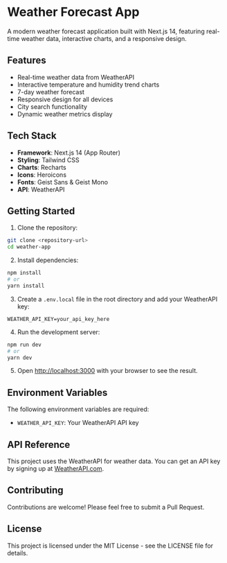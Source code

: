 # Weather Forecast App

A modern weather forecast application built with Next.js 14, featuring real-time weather data, interactive charts, and a responsive design.

## Features

- Real-time weather data from WeatherAPI
- Interactive temperature and humidity trend charts
- 7-day weather forecast
- Responsive design for all devices
- City search functionality
- Dynamic weather metrics display

## Tech Stack

- **Framework**: Next.js 14 (App Router)
- **Styling**: Tailwind CSS
- **Charts**: Recharts
- **Icons**: Heroicons
- **Fonts**: Geist Sans & Geist Mono
- **API**: WeatherAPI

## Getting Started

1. Clone the repository:
```bash
git clone <repository-url>
cd weather-app
```

2. Install dependencies:
```bash
npm install
# or
yarn install
```

3. Create a `.env.local` file in the root directory and add your WeatherAPI key:
```env
WEATHER_API_KEY=your_api_key_here
```

4. Run the development server:
```bash
npm run dev
# or
yarn dev
```

5. Open [http://localhost:3000](http://localhost:3000) with your browser to see the result.

## Environment Variables

The following environment variables are required:

- `WEATHER_API_KEY`: Your WeatherAPI API key

## API Reference

This project uses the WeatherAPI for weather data. You can get an API key by signing up at [WeatherAPI.com](https://www.weatherapi.com/).

## Contributing

Contributions are welcome! Please feel free to submit a Pull Request.

## License

This project is licensed under the MIT License - see the LICENSE file for details.
